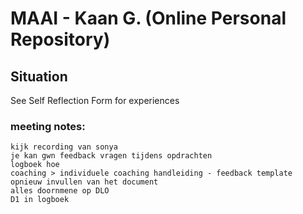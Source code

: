 # MAAI - Kaan G. (Online Personal Repository)
## Situation
See Self Reflection Form for experiences

### meeting notes:
```
kijk recording van sonya
je kan gwn feedback vragen tijdens opdrachten
logboek hoe
coaching > individuele coaching handleiding - feedback template
opnieuw invullen van het document
alles doornmene op DLO
D1 in logboek

```
